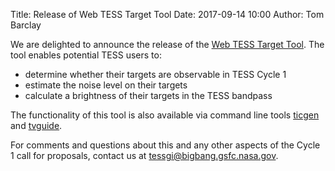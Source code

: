 Title: Release of Web TESS Target Tool
Date: 2017-09-14 10:00
Author: Tom Barclay

We are delighted to announce the release of the [Web TESS Target Tool](https://heasarc.gsfc.nasa.gov/cgi-bin/tess/webtess/wtm.py). The tool enables potential TESS users to:
* determine whether their targets are observable in TESS Cycle 1
* estimate the noise level on their targets
* calculate a brightness of their targets in the TESS bandpass

The functionality of this tool is also available via command line tools [ticgen](proposal-tools.html#ticgen) and [tvguide](proposal-tools.html#tvguide).

For comments and questions about this and any other aspects of the Cycle 1 call for proposals, contact us at [tessgi@bigbang.gsfc.nasa.gov](mailto:tessgi@bigbang.gsfc.nasa.gov).